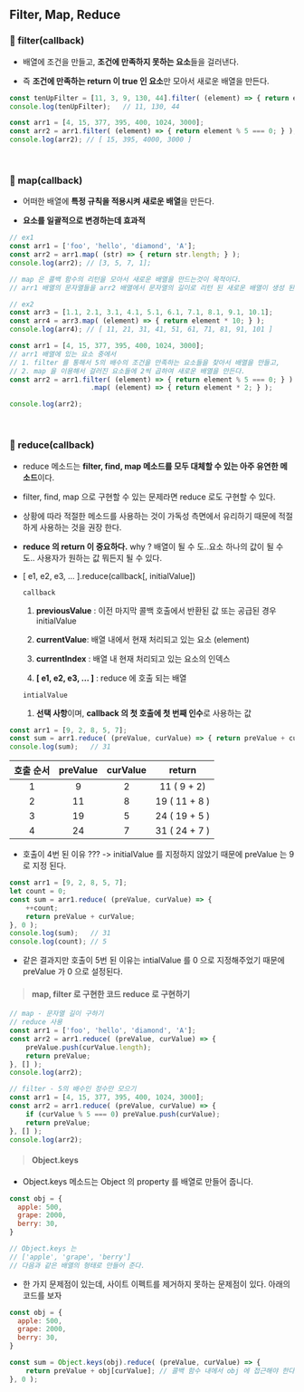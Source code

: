 ## Filter, Map, Reduce

### :book: filter(callback)

* 배열에 조건을 만들고, **조건에 만족하지 못하는 요소**들을 걸러낸다. 

* 즉 **조건에 만족하는 return 이 true 인 요소**만 모아서 새로운 배열을 만든다.

```javascript
const tenUpFilter = [11, 3, 9, 130, 44].filter( (element) => { return element > 10; } );
console.log(tenUpFilter);   // 11, 130, 44

const arr1 = [4, 15, 377, 395, 400, 1024, 3000];
const arr2 = arr1.filter( (element) => { return element % 5 === 0; } );
console.log(arr2); // [ 15, 395, 4000, 3000 ]
```

<br>

### :book: map(callback)

* 어떠한 배열에 **특정 규칙을 적용시켜 새로운 배열**을 만든다.

* **요소를 일괄적으로 변경하는데 효과적**

```javascript
// ex1
const arr1 = ['foo', 'hello', 'diamond', 'A'];
const arr2 = arr1.map( (str) => { return str.length; } );
console.log(arr2); // [3, 5, 7, 1];

// map 은 콜백 함수의 리턴을 모아서 새로운 배열을 만드는것이 목적이다.
// arr1 배열의 문자열들을 arr2 배열에서 문자열의 길이로 리턴 된 새로운 배열이 생성 된다.

// ex2
const arr3 = [1.1, 2.1, 3.1, 4.1, 5.1, 6.1, 7.1, 8.1, 9.1, 10.1];
const arr4 = arr3.map( (element) => { return element * 10; } );
console.log(arr4); // [ 11, 21, 31, 41, 51, 61, 71, 81, 91, 101 ]

const arr1 = [4, 15, 377, 395, 400, 1024, 3000];
// arr1 배열에 있는 요소 중에서
// 1. filter 를 통해서 5의 배수의 조건을 만족하는 요소들을 찾아서 배열을 만들고,
// 2. map 을 이용해서 걸러진 요소들에 2씩 곱하여 새로운 배열을 만든다.
const arr2 = arr1.filter( (element) => { return element % 5 === 0; } )
                    .map( (element) => { return element * 2; } );

console.log(arr2);
```

<br>

### :book: reduce(callback)

* reduce 메소드는 **filter, find, map 메소드를 모두 대체할 수 있는 아주 유연한 메소드**이다.
* filter, find, map 으로 구현할 수 있는 문제라면 reduce 로도 구현할 수 있다.
* 상황에 따라 적절한 메소드를 사용하는 것이 가독성 측면에서 유리하기 때문에 적절하게 사용하는 것을 권장 한다.

* **reduce 의 return 이 중요하다.** why ? 배열이 될 수 도..요소 하나의 값이 될 수 도.. 사용자가 원하는 값 뭐든지 될 수 있다.

* [ e1, e2, e3, … ].reduce(callback[, initialValue])

  `callback`

  1. **previousValue** : 이전 마지막 콜백 호출에서 반환된 값 또는 공급된 경우 initialValue

  2. **currentValue**: 배열 내에서 현재 처리되고 있는 요소 (element)

  3. **currentIndex** : 배열 내 현재 처리되고 있는 요소의 인덱스

  4. **[ e1, e2, e3, … ]** : reduce 에 호출 되는 배열

  `intialValue`

  1. **선택 사항**이며, **callback 의 첫 호출에 첫 번째 인수**로 사용하는 값

```javascript
const arr1 = [9, 2, 8, 5, 7];
const sum = arr1.reduce( (preValue, curValue) => { return preValue + curValue; } );
console.log(sum);   // 31
```

| 호출 순서 | preValue | curValue |    return     |
| :-------: | :------: | :------: | :-----------: |
|     1     |    9     |    2     |  11 ( 9 + 2)  |
|     2     |    11    |    8     | 19 ( 11 + 8 ) |
|     3     |    19    |    5     | 24 ( 19 + 5 ) |
|     4     |    24    |    7     | 31 ( 24 + 7 ) |

* 호출이 4번 된 이유 ??? -> initialValue 를 지정하지 않았기 때문에 preValue 는 9 로 지정 된다.

```javascript
const arr1 = [9, 2, 8, 5, 7];
let count = 0;
const sum = arr1.reduce( (preValue, curValue) => {
    ++count; 
    return preValue + curValue; 
}, 0 );
console.log(sum);   // 31
console.log(count); // 5
```

* 같은 결과지만 호출이 5번 된 이유는 intialValue 를 0 으로 지정해주었기 때문에 preValue 가 0 으로 설정된다.

> #### map, filter 로 구현한 코드 reduce 로 구현하기

```javascript
// map - 문자열 길이 구하기
// reduce 사용
const arr1 = ['foo', 'hello', 'diamond', 'A'];
const arr2 = arr1.reduce( (preValue, curValue) => {
    preValue.push(curValue.length);
    return preValue;
}, [] );
console.log(arr2);

// filter - 5의 배수인 정수만 모으기
const arr1 = [4, 15, 377, 395, 400, 1024, 3000];
const arr2 = arr1.reduce( (preValue, curValue) => {
    if (curValue % 5 === 0) preValue.push(curValue);
    return preValue;
}, [] );
console.log(arr2);
```

> #### Object.keys

* Object.keys 메소드는 Object 의 property 를 배열로 만들어 줍니다.

```javascript
const obj = {
  apple: 500,
  grape: 2000,
  berry: 30,
}

// Object.keys 는
// ['apple', 'grape', 'berry']
// 다음과 같은 배열의 형태로 만들어 준다.
```

* 한 가지 문제점이 있는데, 사이트 이펙트를 제거하지 못하는 문제점이 있다. 아래의 코드를 보자

```javascript
const obj = {
  apple: 500,
  grape: 2000,
  berry: 30,
}

const sum = Object.keys(obj).reduce( (preValue, curValue) => {
	return preValue + obj[curValue]; // 콜백 함수 내에서 obj 에 접근해야 한다.
}, 0 );
```